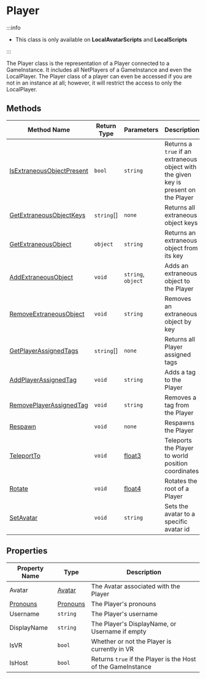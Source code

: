 # Player

:::info

+ This class is only available on **LocalAvatarScripts** and **LocalScripts**

:::

The Player class is the representation of a Player connected to a GameInstance. It includes all NetPlayers of a GameInstance and even the LocalPlayer. The Player class of a player can even be accessed if you are not in an instance at all; however, it will restrict the access to only the LocalPlayer.

## Methods

Method Name | Return Type | Parameters | Description
--- | --- | --- | ---
[IsExtraneousObjectPresent](./isextraneousobjectpresent.md) | `bool` | `string` | Returns a `true` if an extraneous object with the given key is present on the Player
[GetExtraneousObjectKeys](./getextraneousobjectkeys.md) | `string`[] | `none` | Returns all extraneous object keys
[GetExtraneousObject](./getextraneousobject.md) | `object` | `string` | Returns an extraneous object from its key
[AddExtraneousObject](./addextraneousobject.md) | `void` | `string`, `object` | Adds an extraneous object to the Player
[RemoveExtraneousObject](./removeextraneousobject.md) | `void` | `string` | Removes an extraneous object by key
[GetPlayerAssignedTags](./getplayerassignedtags.md) | `string`[] | `none` | Returns all Player assigned tags
[AddPlayerAssignedTag](./addplayerassignedtag.md) | `void` | `string` | Adds a tag to the Player
[RemovePlayerAssignedTag](./removeplayerassignedtag.md) | `void` | `string` | Removes a tag from the Player
[Respawn](./respawn.md) | `void` | `none` | Respawns the Player
[TeleportTo](./teleportto.md) | `void` | [float3](./../float3/index.md) | Teleports the Player to world position coordinates
[Rotate](./rotate.md) | `void` | [float4](./../float4/index.md) | Rotates the root of a Player
[SetAvatar](./setavatar.md) | `void` | `string` | Sets the avatar to a specific avatar id

## Properties

Property Name | Type | Description
--- | --- | ---
Avatar | [Avatar](./../avatar/index.md) | The Avatar associated with the Player
[Pronouns](./pronouns.md) | [Pronouns](./../pronouns/index.md) | The Player's pronouns
Username | `string` | The Player's username
DisplayName | `string` | The Player's DisplayName, or Username if empty
IsVR | `bool` | Whether or not the Player is currently in VR
IsHost | `bool` | Returns `true` if the Player is the Host of the GameInstance